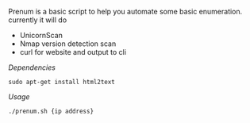 Prenum is a basic script to help you automate some basic enumeration. 
currently it will do 
 - UnicornScan
 - Nmap version detection scan
 - curl for website and output to cli
 
 *Dependencies*

```sudo apt-get install html2text```

*Usage*

```./prenum.sh {ip address}```
